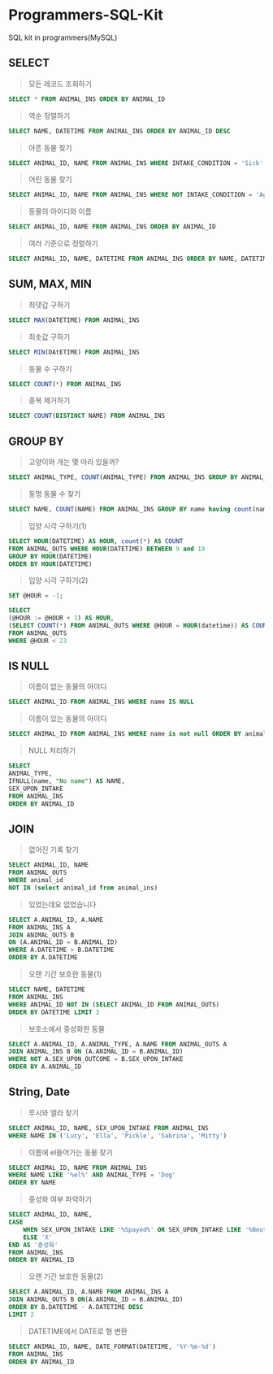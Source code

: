 # Programmers-SQL-Kit
SQL kit in programmers(MySQL)

## SELECT
> 모든 레코드 조회하기
```SQL
SELECT * FROM ANIMAL_INS ORDER BY ANIMAL_ID
```
> 역순 정렬하기
```SQL
SELECT NAME, DATETIME FROM ANIMAL_INS ORDER BY ANIMAL_ID DESC
```
> 아픈 동물 찾기
```SQL
SELECT ANIMAL_ID, NAME FROM ANIMAL_INS WHERE INTAKE_CONDITION = 'Sick' ORDER BY ANIMAL_ID
```
> 어린 동물 찾기
```SQL
SELECT ANIMAL_ID, NAME FROM ANIMAL_INS WHERE NOT INTAKE_CONDITION = 'Aged' ORDER BY ANIMAL_ID
```

> 동물의 아이디와 이름
```SQL
SELECT ANIMAL_ID, NAME FROM ANIMAL_INS ORDER BY ANIMAL_ID
```

> 여러 기준으로 정렬하기
```SQL
SELECT ANIMAL_ID, NAME, DATETIME FROM ANIMAL_INS ORDER BY NAME, DATETIME DESC
```
## SUM, MAX, MIN
> 최댓갑 구하기
```SQL
SELECT MAX(DATETIME) FROM ANIMAL_INS
```
> 최솟값 구하기
```SQL
SELECT MIN(DAtETIME) FROM ANIMAL_INS
```
> 동물 수 구하기
```SQL
SELECT COUNT(*) FROM ANIMAL_INS
```
> 중복 제거하기
```SQL
SELECT COUNT(DISTINCT NAME) FROM ANIMAL_INS
```

## GROUP BY
> 고양이와 개는 몇 마리 있을까?
```SQL
SELECT ANIMAL_TYPE, COUNT(ANIMAL_TYPE) FROM ANIMAL_INS GROUP BY ANIMAL_TYPE ORDER BY animal_type
```

> 동명 동물 수 찾기
```SQL
SELECT NAME, COUNT(NAME) FROM ANIMAL_INS GROUP BY name having count(name) >= 2 ORDER BY name
```


> 입양 시각 구하기(1)
```SQL
SELECT HOUR(DATETIME) AS HOUR, count(*) AS COUNT 
FROM ANIMAL_OUTS WHERE HOUR(DATETIME) BETWEEN 9 and 19
GROUP BY HOUR(DATETIME)
ORDER BY HOUR(DATETIME)
```


> 입양 시각 구하기(2)
```SQL
SET @HOUR = -1;

SELECT 
(@HOUR := @HOUR + 1) AS HOUR,
(SELECT COUNT(*) FROM ANIMAL_OUTS WHERE @HOUR = HOUR(datetime)) AS COUNT
FROM ANIMAL_OUTS
WHERE @HOUR < 23
```

## IS NULL
> 이름이 없는 동물의 아이디
```SQL
SELECT ANIMAL_ID FROM ANIMAL_INS WHERE name IS NULL
```
> 이름이 있는 동물의 아이디
```SQL
SELECT ANIMAL_ID FROM ANIMAL_INS WHERE name is not null ORDER BY animal_id
```

> NULL 처리하기
```SQL
SELECT
ANIMAL_TYPE,
IFNULL(name, "No name") AS NAME,
SEX_UPON_INTAKE
FROM ANIMAL_INS
ORDER BY ANIMAL_ID
```

## JOIN
> 없어진 기록 찾기
```SQL
SELECT ANIMAL_ID, NAME
FROM ANIMAL_OUTS 
WHERE animal_id 
NOT IN (select animal_id from animal_ins)
```
> 있었는데요 없었습니다
```SQL
SELECT A.ANIMAL_ID, A.NAME 
FROM ANIMAL_INS A
JOIN ANIMAL_OUTS B
ON (A.ANIMAL_ID = B.ANIMAL_ID)
WHERE A.DATETIME > B.DATETIME 
ORDER BY A.DATETIME
```
> 오랜 기간 보호한 동물(1)
```SQL
SELECT NAME, DATETIME 
FROM ANIMAL_INS 
WHERE ANIMAL_ID NOT IN (SELECT ANIMAL_ID FROM ANIMAL_OUTS)
ORDER BY DATETIME LIMIT 3
```
> 보호소에서 중성화한 동물
```SQL
SELECT A.ANIMAL_ID, A.ANIMAL_TYPE, A.NAME FROM ANIMAL_OUTS A
JOIN ANIMAL_INS B ON (A.ANIMAL_ID = B.ANIMAL_ID) 
WHERE NOT A.SEX_UPON_OUTCOME = B.SEX_UPON_INTAKE
ORDER BY A.ANIMAL_ID
```

## String, Date
> 루시와 엘라 찾기
```SQL
SELECT ANIMAL_ID, NAME, SEX_UPON_INTAKE FROM ANIMAL_INS
WHERE NAME IN ('Lucy', 'Ella', 'Pickle', 'Sabrina', 'Mitty')
```
> 이름에 el들어가는 동물 찾기
```SQL
SELECT ANIMAL_ID, NAME FROM ANIMAL_INS 
WHERE NAME LIKE '%el%' AND ANIMAL_TYPE = 'Dog'
ORDER BY NAME
```
> 중성화 여부 파악하기
```SQL
SELECT ANIMAL_ID, NAME, 
CASE 
    WHEN SEX_UPON_INTAKE LIKE '%Spayed%' OR SEX_UPON_INTAKE LIKE '%Neutered%' THEN 'O'
    ELSE 'X' 
END AS '중성화'
FROM ANIMAL_INS
ORDER BY ANIMAL_ID
```

> 오랜 기간 보호한 동물(2)
```SQL
SELECT A.ANIMAL_ID, A.NAME FROM ANIMAL_INS A
JOIN ANIMAL_OUTS B ON(A.ANIMAL_ID = B.ANIMAL_ID)
ORDER BY B.DATETIME - A.DATETIME DESC 
LIMIT 2
```

> DATETIME에서 DATE로 형 변환
```SQL
SELECT ANIMAL_ID, NAME, DATE_FORMAT(DATETIME, '%Y-%m-%d') 
FROM ANIMAL_INS 
ORDER BY ANIMAL_ID
```
